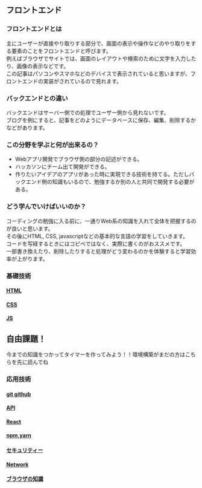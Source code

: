 ## フロントエンド
### フロントエンドとは

主にユーザーが直接やり取りする部分で、画面の表示や操作などのやり取りをする要素のことをフロントエンドと呼びます。  
例えばブラウザでサイトでは、画面のレイアウトや検索のために文字を入力したり、画像の表示などです。  
この記事はパソコンやスマホなどのデバイスで表示されていると思いますが、フロントエンドの実装がされているので見れます。


### バックエンドとの違い

バックエンドはサーバー側での処理でユーザー側から見れないです。  
ブログを例にすると、記事をどのようにデータベースに保存、編集、削除するかなどがあります。


### この分野を学ぶと何が出来るの？

- Webアプリ開発でブラウザ側の部分の記述ができる。 
- ハッカソンにチーム出て開発ができる。
- 作りたいアイデアのアプリがあった時に実現できる技術を持てる。ただしバックエンド側の知識もいるので、勉強するか別の人と共同で開発する必要がある。

### どう学んでいけばいいのか？

コーディングの勉強に入る前に、一通りWeb系の知識を入れて全体を把握するのが良いと思います。  
その後にHTML, CSS, javascriptなどの基本的な言語の学習をしていきます。  
コードを写経するときにはコピペではなく、実際に書くのがおススメです。  
一部書き換えたり、削除したりすると処理がどう変わるのかを体験すると学習効率が上がります。  

### 基礎技術
#### [HTML](https://huitgroup.github.io/huit-roadmap/frontend/html)
#### [CSS](https://huitgroup.github.io/huit-roadmap/frontend/css)
#### [JS](https://huitgroup.github.io/huit-roadmap/frontend/js)

## 自由課題！
今までの知識をつかってタイマーを作ってみよう！！環境構築がまだの方はこちらを先に読んでね


### 応用技術
#### [git github](https://huitgroup.github.io/huit-roadmap/frontend//git_github)
#### [API](https://huitgroup.github.io/huit-roadmap/frontend//api)
#### [React](https://huitgroup.github.io/huit-roadmap/frontend//react)
#### [npm,yarn](https://huitgroup.github.io/huit-roadmap/frontend//npm_yarn)
#### [セキュリティー](https://huitgroup.github.io/huit-roadmap/frontend//security)
#### [Network](https://huitgroup.github.io/huit-roadmap/frontend//network)
#### [ブラウザの知識](https://huitgroup.github.io/huit-roadmap/frontend//network)




